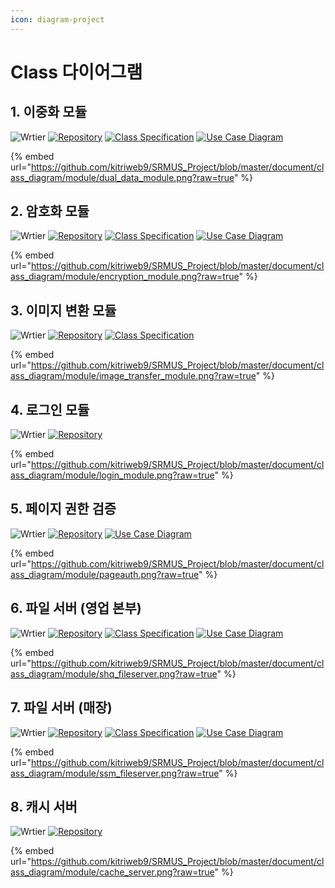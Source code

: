 ```yaml
---
icon: diagram-project
---
```


# Class 다이어그램

## 1. 이중화 모듈 <a href="#dual-data" id="dual-data"></a>

![Wrtier](https://img.shields.io/badge/Writer-%EC%A0%95%EC%95%88%EC%8B%9D-blue) [![Repository](https://img.shields.io/badge/View-Repository-blue)](https://github.com/kitriweb9/SRMUS_Project/tree/master/srmus_project/src/main/java/org/kitri/system/dualdata) [![Class Specification](https://img.shields.io/badge/View-Class_Specification-blue)](class-spec/dual-data.md) [![Use Case Diagram](https://img.shields.io/badge/View-Use_Case_Diagram-blue)](use-case.md#dual-data)

{% embed url="https://github.com/kitriweb9/SRMUS_Project/blob/master/document/class_diagram/module/dual_data_module.png?raw=true" %}

## 2. 암호화 모듈 <a href="#encrypt" id="encrypt"></a>

![Wrtier](https://img.shields.io/badge/Writer-%ED%98%84%EC%98%81%EC%9D%80-blue) [![Repository](https://img.shields.io/badge/View-Repository-blue)](https://github.com/kitriweb9/SRMUS_Project/tree/master/srmus_project/src/main/java/org/kitri/system/encryption) [![Class Specification](https://img.shields.io/badge/View-Class_Specification-blue)](class-spec/encrypt/) [![Use Case Diagram](https://img.shields.io/badge/View-Use_Case_Diagram-blue)](use-case.md#encrypt)

{% embed url="https://github.com/kitriweb9/SRMUS_Project/blob/master/document/class_diagram/module/encryption_module.png?raw=true" %}

## 3. 이미지 변환 모듈 <a href="#image-converter" id="image-converter"></a>

![Wrtier](https://img.shields.io/badge/Writer-%ED%95%A8%EC%98%88%EC%A0%95-blue) [![Repository](https://img.shields.io/badge/View-Repository-blue)](https://github.com/kitriweb9/SRMUS_Project/tree/master/srmus_project/src/main/java/org/kitri/services/common/file) [![Class Specification](https://img.shields.io/badge/View-Class_Specification-blue)](class-spec/undefined.md)

{% embed url="https://github.com/kitriweb9/SRMUS_Project/blob/master/document/class_diagram/module/image_transfer_module.png?raw=true" %}

## 4. 로그인 모듈 <a href="#login" id="login"></a>

![Wrtier](https://img.shields.io/badge/Writer-%EC%A0%95%EC%95%88%EC%8B%9D-blue) [![Repository](https://img.shields.io/badge/View-Repository-blue)](https://github.com/kitriweb9/SRMUS_Project/tree/master/srmus_project/src/main/java/org/kitri/services/common/login)

{% embed url="https://github.com/kitriweb9/SRMUS_Project/blob/master/document/class_diagram/module/login_module.png?raw=true" %}

## 5. 페이지 권한 검증 <a href="#page-auth" id="page-auth"></a>

![Wrtier](https://img.shields.io/badge/Writer-%EA%B9%80%EC%9C%A8%EA%B6%81-blue) [![Repository](https://img.shields.io/badge/View-Repository-blue)](https://github.com/kitriweb9/SRMUS_Project/tree/master/srmus_project/src/main/java/org/kitri/services/common/pageauth)  [![Use Case Diagram](https://img.shields.io/badge/View-Use_Case_Diagram-blue)](use-case.md#pageauth)

{% embed url="https://github.com/kitriweb9/SRMUS_Project/blob/master/document/class_diagram/module/pageauth.png?raw=true" %}

## 6. 파일 서버 (영업 본부) <a href="#file-server-shq" id="file-server-shq"></a>

![Wrtier](https://img.shields.io/badge/Writer-%ED%95%A8%EC%98%88%EC%A0%95-blue) [![Repository](https://img.shields.io/badge/View-Repository-blue)](https://github.com/kitriweb9/SRMUS_Project/tree/master/file_server) [![Class Specification](https://img.shields.io/badge/View-Class_Specification-blue)](class-spec/fileserver/shq-sender.md) [![Use Case Diagram](https://img.shields.io/badge/View-Use_Case_Diagram-blue)](use-case.md#file-server)

{% embed url="https://github.com/kitriweb9/SRMUS_Project/blob/master/document/class_diagram/module/shq_fileserver.png?raw=true" %}

## 7. 파일 서버 (매장) <a href="#file-server-ssm" id="file-server-ssm"></a>

![Wrtier](https://img.shields.io/badge/Writer-%ED%95%A8%EC%98%88%EC%A0%95-blue) [![Repository](https://img.shields.io/badge/View-Repository-blue)](https://github.com/kitriweb9/SRMUS_Project/tree/master/file_server) [![Class Specification](https://img.shields.io/badge/View-Class_Specification-blue)](class-spec/fileserver/ssm-sender.md) [![Use Case Diagram](https://img.shields.io/badge/View-Use_Case_Diagram-blue)](use-case.md#file-server)

{% embed url="https://github.com/kitriweb9/SRMUS_Project/blob/master/document/class_diagram/module/ssm_fileserver.png?raw=true" %}

## 8. 캐시 서버 <a href="#cache-server" id="cache-server"></a>

![Wrtier](https://img.shields.io/badge/Writer-%ED%95%A8%EC%98%88%EC%A0%95-blue) [![Repository](https://img.shields.io/badge/View-Repository-blue)](https://github.com/kitriweb9/SRMUS_Project/tree/master/cache_server)

{% embed url="https://github.com/kitriweb9/SRMUS_Project/blob/master/document/class_diagram/module/cache_server.png?raw=true" %}
